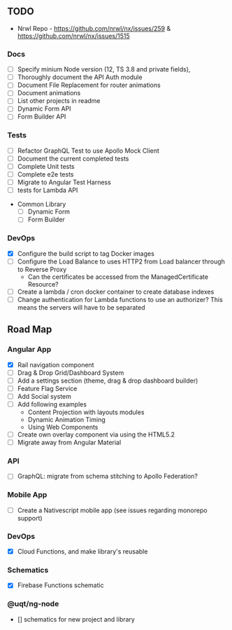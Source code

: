 ## TODO

- Nrwl Repo - https://github.com/nrwl/nx/issues/259 & https://github.com/nrwl/nx/issues/1515

### Docs

- [ ] Specify minium Node version (12, TS 3.8 and private fields),
- [ ] Thoroughly document the API Auth module
- [ ] Document File Replacement for router animations
- [ ] Document animations
- [ ] List other projects in readme
- [ ] Dynamic Form API
- [ ] Form Builder API

### Tests

- [ ] Refactor GraphQL Test to use Apollo Mock Client
- [ ] Document the current completed tests
- [ ] Complete Unit tests
- [ ] Complete e2e tests
- [ ] Migrate to Angular Test Harness
- [ ] tests for Lambda API
- Common Library
  - [ ] Dynamic Form
  - [ ] Form Builder

### DevOps

- [x] Configure the build script to tag Docker images
- [ ] Configure the Load Balance to uses HTTP2 from Load balancer through to Reverse Proxy
  - Can the certificates be accessed from the ManagedCertificate Resource?
- [ ] Create a lambda / cron docker container to create database indexes
- [ ] Change authentication for Lambda functions to use an authorizer? This means the servers will have to be separated

## Road Map

### Angular App

- [x] Rail navigation component
- [ ] Drag & Drop Grid/Dashboard System
- [ ] Add a settings section (theme, drag & drop dashboard builder)
- [ ] Feature Flag Service
- [ ] Add Social system
- [ ] Add following examples
  - Content Projection with layouts modules
  - Dynamic Animation Timing
  - Using Web Components
- [ ] Create own overlay component via using the HTML5.2 <dialog> element
- [ ] Migrate away from Angular Material

### API

- [ ] GraphQL: migrate from schema stitching to Apollo Federation?

### Mobile App

- [ ] Create a Nativescript mobile app (see issues regarding monorepo support)

### DevOps

- [x] Cloud Functions, and make library's reusable

### Schematics

- [x] Firebase Functions schematic

### @uqt/ng-node

- [] schematics for new project and library

